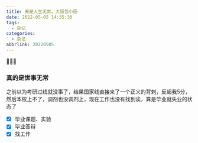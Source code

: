 ```yaml
---
title: 真是人生无常，大肠包小肠
date: 2022-05-05 14:35:30
tags:
  - 杂记
categories:
  - 杂记
abbrlink: 20220505
---
```

🤡🤡🤡
<!--more-->
### 真的是世事无常

之前以为考研过线就没事了，结果国家线直接来了一个正义的背刺，反超我5分，然后本校上不了，调剂也没调剂上，现在工作也没有找到诶，算是毕业就失业的状态了

- [x] 毕业课题、实验
- [x] 毕业答辩
- [x] 找工作
